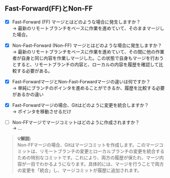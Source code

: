 ## Fast-Forward(FF)とNon-FF

- [x] Fast-Forward (FF) マージとはどのような場合に発生しますか？  
→  最新のリモートブランチをベースに作業を進めていて、そのままマージした場合。 

- [x] Non-Fast-Forward (Non-FF) マージとはどのような場合に発生しますか？  
→  最新のリモートブランチをベースに作業を進めていて、その間に他の作業者が自身と同じ内容を作業しマージした。この状態で自身もマージを行おうとすると、リモートブランチの内容と、ローカルの内容を履歴を確認して比較する必要がある。 

- [x] Fast-ForwardマージとNon-Fast-Forwardマージの違いは何ですか？  
→  単純にブランチのポインタを進めることができるか、履歴を比較する必要があるかの違い 

- [x] Fast-Forwardマージの場合、Gitはどのように変更を統合しますか？  
→  ポインタを移動させるだけ 

- [ ] Non-FFマージでマージコミットはどのように作成されますか？  
→ ...
> **💡解説:**  
  Non-FFマージの場合、Gitはマージコミットを作成します。このマージコミットは、リモートブランチの変更とローカルブランチの変更を統合するための特別なコミットです。これにより、両方の履歴が保たれ、マージ内容が一目でわかるようになります。具体的には、マージを行うことで両方の変更を「統合」し、マージコミットが履歴に追加されます。
